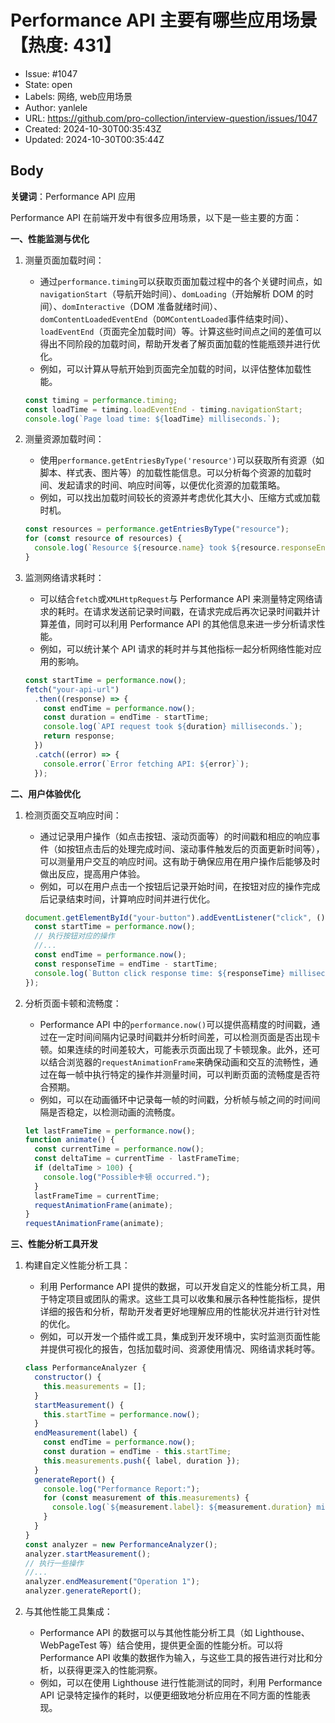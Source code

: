 # Performance API 主要有哪些应用场景【热度: 431】

- Issue: #1047
- State: open
- Labels: 网络, web应用场景
- Author: yanlele
- URL: https://github.com/pro-collection/interview-question/issues/1047
- Created: 2024-10-30T00:35:43Z
- Updated: 2024-10-30T00:35:44Z

## Body

**关键词**：Performance API 应用

Performance API 在前端开发中有很多应用场景，以下是一些主要的方面：

**一、性能监测与优化**

1. 测量页面加载时间：

   - 通过`performance.timing`可以获取页面加载过程中的各个关键时间点，如`navigationStart`（导航开始时间）、`domLoading`（开始解析 DOM 的时间）、`domInteractive`（DOM 准备就绪时间）、`domContentLoadedEventEnd`（`DOMContentLoaded`事件结束时间）、`loadEventEnd`（页面完全加载时间）等。计算这些时间点之间的差值可以得出不同阶段的加载时间，帮助开发者了解页面加载的性能瓶颈并进行优化。
   - 例如，可以计算从导航开始到页面完全加载的时间，以评估整体加载性能。

   ```javascript
   const timing = performance.timing;
   const loadTime = timing.loadEventEnd - timing.navigationStart;
   console.log(`Page load time: ${loadTime} milliseconds.`);
   ```

2. 测量资源加载时间：

   - 使用`performance.getEntriesByType('resource')`可以获取所有资源（如脚本、样式表、图片等）的加载性能信息。可以分析每个资源的加载时间、发起请求的时间、响应时间等，以便优化资源的加载策略。
   - 例如，可以找出加载时间较长的资源并考虑优化其大小、压缩方式或加载时机。

   ```javascript
   const resources = performance.getEntriesByType("resource");
   for (const resource of resources) {
     console.log(`Resource ${resource.name} took ${resource.responseEnd - resource.startTime} milliseconds to load.`);
   }
   ```

3. 监测网络请求耗时：
   - 可以结合`fetch`或`XMLHttpRequest`与 Performance API 来测量特定网络请求的耗时。在请求发送前记录时间戳，在请求完成后再次记录时间戳并计算差值，同时可以利用 Performance API 的其他信息来进一步分析请求性能。
   - 例如，可以统计某个 API 请求的耗时并与其他指标一起分析网络性能对应用的影响。
   ```javascript
   const startTime = performance.now();
   fetch("your-api-url")
     .then((response) => {
       const endTime = performance.now();
       const duration = endTime - startTime;
       console.log(`API request took ${duration} milliseconds.`);
       return response;
     })
     .catch((error) => {
       console.error(`Error fetching API: ${error}`);
     });
   ```

**二、用户体验优化**

1. 检测页面交互响应时间：

   - 通过记录用户操作（如点击按钮、滚动页面等）的时间戳和相应的响应事件（如按钮点击后的处理完成时间、滚动事件触发后的页面更新时间等），可以测量用户交互的响应时间。这有助于确保应用在用户操作后能够及时做出反应，提高用户体验。
   - 例如，可以在用户点击一个按钮后记录开始时间，在按钮对应的操作完成后记录结束时间，计算响应时间并进行优化。

   ```javascript
   document.getElementById("your-button").addEventListener("click", () => {
     const startTime = performance.now();
     // 执行按钮对应的操作
     //...
     const endTime = performance.now();
     const responseTime = endTime - startTime;
     console.log(`Button click response time: ${responseTime} milliseconds.`);
   });
   ```

2. 分析页面卡顿和流畅度：
   - Performance API 中的`performance.now()`可以提供高精度的时间戳，通过在一定时间间隔内记录时间戳并分析时间差，可以检测页面是否出现卡顿。如果连续的时间差较大，可能表示页面出现了卡顿现象。此外，还可以结合浏览器的`requestAnimationFrame`来确保动画和交互的流畅性，通过在每一帧中执行特定的操作并测量时间，可以判断页面的流畅度是否符合预期。
   - 例如，可以在动画循环中记录每一帧的时间戳，分析帧与帧之间的时间间隔是否稳定，以检测动画的流畅度。
   ```javascript
   let lastFrameTime = performance.now();
   function animate() {
     const currentTime = performance.now();
     const deltaTime = currentTime - lastFrameTime;
     if (deltaTime > 100) {
       console.log("Possible卡顿 occurred.");
     }
     lastFrameTime = currentTime;
     requestAnimationFrame(animate);
   }
   requestAnimationFrame(animate);
   ```

**三、性能分析工具开发**

1. 构建自定义性能分析工具：

   - 利用 Performance API 提供的数据，可以开发自定义的性能分析工具，用于特定项目或团队的需求。这些工具可以收集和展示各种性能指标，提供详细的报告和分析，帮助开发者更好地理解应用的性能状况并进行针对性的优化。
   - 例如，可以开发一个插件或工具，集成到开发环境中，实时监测页面性能并提供可视化的报告，包括加载时间、资源使用情况、网络请求耗时等。

   ```javascript
   class PerformanceAnalyzer {
     constructor() {
       this.measurements = [];
     }
     startMeasurement() {
       this.startTime = performance.now();
     }
     endMeasurement(label) {
       const endTime = performance.now();
       const duration = endTime - this.startTime;
       this.measurements.push({ label, duration });
     }
     generateReport() {
       console.log("Performance Report:");
       for (const measurement of this.measurements) {
         console.log(`${measurement.label}: ${measurement.duration} milliseconds.`);
       }
     }
   }
   const analyzer = new PerformanceAnalyzer();
   analyzer.startMeasurement();
   // 执行一些操作
   //...
   analyzer.endMeasurement("Operation 1");
   analyzer.generateReport();
   ```

2. 与其他性能工具集成：
   - Performance API 的数据可以与其他性能分析工具（如 Lighthouse、WebPageTest 等）结合使用，提供更全面的性能分析。可以将 Performance API 收集的数据作为输入，与这些工具的报告进行对比和分析，以获得更深入的性能洞察。
   - 例如，可以在使用 Lighthouse 进行性能测试的同时，利用 Performance API 记录特定操作的耗时，以便更细致地分析应用在不同方面的性能表现。

